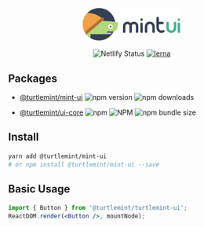 <div align="center">
  <a href="http://turtlemint-ui.netlify.com">
    <img width="200" src="packages/components/public/mintui-logo.svg">
  </a>
</div>

<div align="center">

![Netlify Status](https://img.shields.io/netlify/f808dfbe-b589-4cca-8149-3a169f9f44bb) 
[![lerna](https://img.shields.io/badge/maintained%20with-lerna-cc00ff.svg)](https://lernajs.io/)

</div>

## Packages

- [@turtlemint/mint-ui](https://github.com/turtlemint/mint-ui/tree/master/packages/components) ![npm version](https://img.shields.io/npm/v/@turtlemint/turtlemint-ui) ![npm downloads](https://img.shields.io/npm/dw/@turtlemint/turtlemint-ui)

- [@turtlemint/ui-core](https://github.com/turtlemint/mint-ui/tree/master/packages/core) ![npm](https://img.shields.io/npm/v/@turtlemint/ui-core.svg) ![NPM](https://img.shields.io/npm/l/@turtlemint/ui-core.svg) ![npm bundle size](https://img.shields.io/bundlephobia/min/@turtlemint/ui-core.svg) 

## Install

```bash
yarn add @turtlemint/mint-ui
# or npm install @turtlemint/mint-ui --save
```


## Basic Usage

```jsx
import { Button } from '@turtlemint/turtlemint-ui';
ReactDOM.render(<Button />, mountNode);
```

